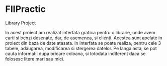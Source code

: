 # FIIPractic
Library Project

In acest proiect am realizat interfata grafica pentru o librarie, unde avem carti si benzi desenate, dar, de asemenea, si clienti.
Acestea sunt apelate in proiect din baza de date atasata. 
In interfata se poate realiza, pentru cele 3 tabele, adaugarea, modificarea si stergerea datelor. Pe langa asta, se pot cauta informatii dupa oricare coloana, si totodata indiferent daca se folosesc litere mari sau mici.
